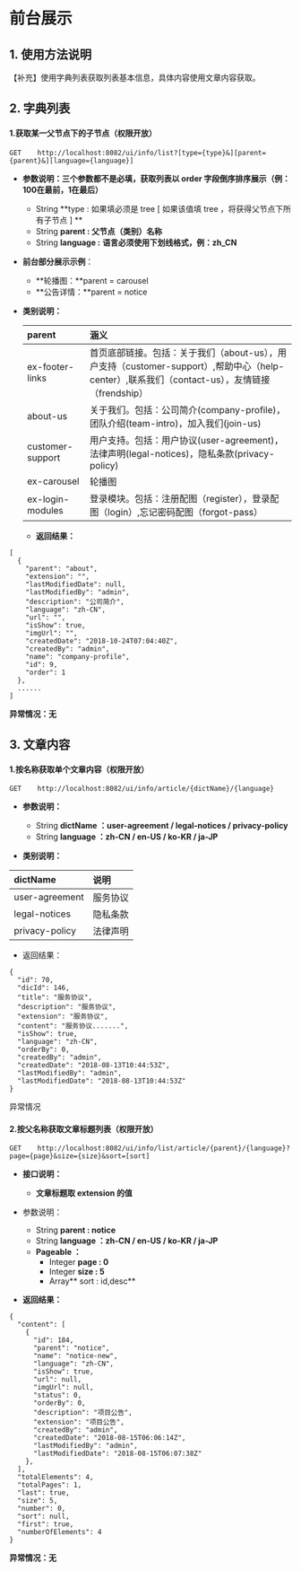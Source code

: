 # 前台展示

## 1. 使用方法说明

【补充】使用字典列表获取列表基本信息，具体内容使用文章内容获取。

## 2. 字典列表

#### 1.获取某一父节点下的子节点（权限开放）

```
GET    http://localhost:8082/ui/info/list?[type={type}&][parent={parent}&][language={language}]
```

* **参数说明：三个参数都不是必填，获取列表以 order 字段倒序排序展示（例：100在最前，1在最后）**

  * String  **type :  如果填必须是 tree \[ 如果该值填 tree ，将获得父节点下所有子节点 \] **
  * String  **parent : 父节点（类别）名称**
  * String  **language :** **语言必须使用下划线格式，例：zh\_CN**

* **前台部分展示示例**：

  * **轮播图：**parent = carousel
  * **公告详情：**parent = notice

* **类别说明：**

  | parent | 涵义 |
  | :--- | :--- |
  | ex-footer-links | 首页底部链接。包括：关于我们（about-us），用户支持（customer-support）,帮助中心（help-center）,联系我们（contact-us），友情链接（frendship） |
  | about-us | 关于我们。包括：公司简介\(company-profile\)，团队介绍\(team-intro\)，加入我们\(join-us\) |
  | customer-support | 用户支持。包括：用户协议\(user-agreement\)，法律声明\(legal-notices\)，隐私条款\(privacy-policy\) |
  | ex-carousel | 轮播图 |
  | ex-login-modules | 登录模块。包括：注册配图（register），登录配图（login）,忘记密码配图（forgot-pass） |

  * **返回结果：**

```
[
  {
    "parent": "about",
    "extension": "",
    "lastModifiedDate": null,
    "lastModifiedBy": "admin",
    "description": "公司简介",
    "language": "zh-CN",
    "url": "",
    "isShow": true,
    "imgUrl": "",
    "createdDate": "2018-10-24T07:04:40Z",
    "createdBy": "admin",
    "name": "company-profile",
    "id": 9,
    "order": 1
  },
  ......
]
```

**异常情况：无**

## 3. 文章内容

#### 1.按名称获取单个文章内容（权限开放）

```
GET    http://localhost:8082/ui/info/article/{dictName}/{language}
```

* **参数说明：**

  * String **dictName ：user-agreement / legal-notices / privacy-policy**
  * String **language ：zh-CN / en-US / ko-KR / ja-JP**

* **类别说明：**

| dictName | 说明 |
| :--- | :--- |
| user-agreement | 服务协议 |
| legal-notices | 隐私条款 |
| privacy-policy | 法律声明 |

* 返回结果：

```
{
  "id": 70,
  "dicId": 146,
  "title": "服务协议",
  "description": "服务协议",
  "extension": "服务协议",
  "content": "服务协议.......",
  "isShow": true,
  "language": "zh-CN",
  "orderBy": 0,
  "createdBy": "admin",
  "createdDate": "2018-08-13T10:44:53Z",
  "lastModifiedBy": "admin",
  "lastModifiedDate": "2018-08-13T10:44:53Z"
}
```

异常情况

#### 2.按父名称获取文章标题列表（权限开放）

```
GET    http://localhost:8082/ui/info/list/article/{parent}/{language}?page={page}&size={size}&sort=[sort]
```

* **接口说明：**

  * **文章标题取  extension 的值**

* 参数说明：

  * String  **parent : notice**
  * String  **language ：zh-CN / en-US / ko-KR / ja-JP**
  * **Pageable ：**
    * Integer  **page : 0**
    * Integer  **size : 5**
    * Array** sort : id,desc**

* **返回结果：**

```
{
  "content": [
    {
      "id": 184,
      "parent": "notice",
      "name": "notice-new",
      "language": "zh-CN",
      "isShow": true,
      "url": null,
      "imgUrl": null,
      "status": 0,
      "orderBy": 0,
      "description": "项目公告",
      "extension": "项目公告",
      "createdBy": "admin",
      "createdDate": "2018-08-15T06:06:14Z",
      "lastModifiedBy": "admin",
      "lastModifiedDate": "2018-08-15T06:07:38Z"
    },
  ],
  "totalElements": 4,
  "totalPages": 1,
  "last": true,
  "size": 5,
  "number": 0,
  "sort": null,
  "first": true,
  "numberOfElements": 4
}
```

**异常情况：无**

